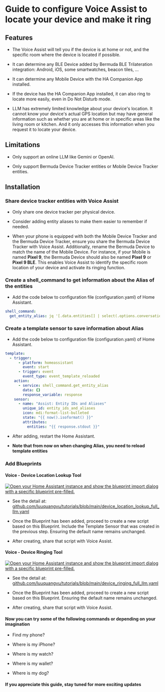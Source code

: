 # Guide to configure Voice Assist to locate your device and make it ring

## Features

* The Voice Assist will tell you if the device is at home or not,
and the specific room where the device is located if possible.

* It can determine any BLE Device added by Bermuda BLE Trilateration integration:
Android, iOS, some smartwatches, beacon tiles, ...

* It can determine any Mobile Device with the HA Companion App installed.

* If the device has the HA Companion App installed, it can also ring
to locate more easily, even in Do Not Disturb mode.

* LLM has extremely limited knowledge about your device's location.
It cannot know your device's actual GPS location but may have general information
such as whether you are at home or in specific areas like the living room or kitchen.
And it only accesses this information when you request it to locate your device.

## Limitations

* Only support an online LLM like Gemini or OpenAI.

* Only support Bermuda Device Tracker entities or Mobile Device Tracker entities.

## Installation

### Share device tracker entities with Voice Assist

* Only share one device tracker per physical device.

* Consider adding entity aliases to make them easier to remember if needed.

* When your phone is equipped with both the Mobile Device Tracker and the Bermuda Device Tracker, ensure you share the Bermuda Device Tracker with Voice Assist. Additionally, rename the Bermuda Device to match the name of the Mobile Device. For instance, if your Mobile is named **Pixel 9**, the Bermuda Device should also be named **Pixel 9** or **Pixel 9 BLE**. This enables Voice Assist to identify the specific room location of your device and activate its ringing function.

### Create a shell_command to get information about the Alias of the entities

* Add the code below to configuration file (configuration.yaml) of Home Assistant.

```yaml
shell_command:
  get_entity_alias: jq '[.data.entities[] | select(.options.conversation.should_expose == true and (.aliases | length > 0)) | {entity_id, aliases}]' ./.storage/core.entity_registry
```

### Create a template sensor to save information about Alias

* Add the code below to configuration file (configuration.yaml) of Home Assistant.

```yaml
template:
  - trigger:
      - platform: homeassistant
        event: start
      - trigger: event
        event_type: event_template_reloaded
    action:
      - service: shell_command.get_entity_alias
        data: {}
        response_variable: response
    sensor:
      - name: "Assist: Entity IDs and Aliases"
        unique_id: entity_ids_and_aliases
        icon: mdi:format-list-bulleted
        state: "{{ now().isoformat() }}"
        attributes:
          entities: "{{ response.stdout }}"
```

* After adding, restart the Home Assistant.

* **Note that from now on when changing Alias, ​you ​need to reload template entities**

### Add Blueprints

#### Voice - Device Location Lookup Tool

[![Open your Home Assistant instance and show the blueprint import dialog with a specific blueprint pre-filled.](https://my.home-assistant.io/badges/blueprint_import.svg)](https://my.home-assistant.io/redirect/blueprint_import/?blueprint_url=https%3A%2F%2Fgithub.com%2Fluuquangvu%2Ftutorials%2Fblob%2Fmain%2Fdevice_location_lookup_full_llm.yaml)

* See the detail at: [github.com/luuquangvu/tutorials/blob/main/device_location_lookup_full_llm.yaml](https://github.com/luuquangvu/tutorials/blob/main/device_location_lookup_full_llm.yaml)

* Once the Blueprint has been added, proceed to create a new script based on this Blueprint. Include the Template Sensor that was created in the previous step. Ensuring the default name remains unchanged.

* After creating, share that script with Voice Assist.

#### Voice - Device Ringing Tool

[![Open your Home Assistant instance and show the blueprint import dialog with a specific blueprint pre-filled.](https://my.home-assistant.io/badges/blueprint_import.svg)](https://my.home-assistant.io/redirect/blueprint_import/?blueprint_url=https%3A%2F%2Fgithub.com%2Fluuquangvu%2Ftutorials%2Fblob%2Fmain%2Fdevice_ringing_full_llm.yaml)

* See the detail at: [github.com/luuquangvu/tutorials/blob/main/device_ringing_full_llm.yaml](https://github.com/luuquangvu/tutorials/blob/main/device_ringing_full_llm.yaml)

* Once the Blueprint has been added, proceed to create a new script based on this Blueprint. Ensuring the default name remains unchanged.

* After creating, share that script with Voice Assist.

#### Now you can try some of the following commands or depending on your imagination

* Find my phone?

* Where is my iPhone?

* Where is my watch?

* Where is my wallet?

* Where is my dog?

#### If you appreciate this guide, stay tuned for more exciting updates
